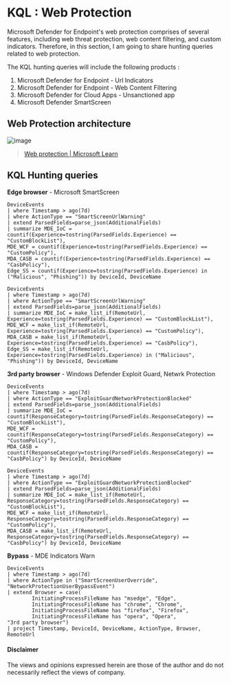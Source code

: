 # KQL : Web Protection
Microsoft Defender for Endpoint's web protection comprises of several features, including web threat protection, web content filtering, and custom indicators.
Therefore, in this section, I am going to share hunting queries related to web protection.

The KQL hunting queries will include the following products :
1. Microsoft Defender for Endpoint - Url Indicators
2. Microsoft Defender for Endpoint - Web Content Filtering
3. Microsoft Defender for Cloud Apps - Unsanctioned app
4. Microsoft Defender SmartScreen


## Web Protection architecture
![image](https://user-images.githubusercontent.com/120234772/224228868-2dc0c0f9-1841-423b-a64b-f6d655192c92.png)
> [Web protection | Microsoft Learn](https://learn.microsoft.com/en-us/microsoft-365/security/defender-endpoint/web-protection-overview?view=o365-worldwide)


## KQL Hunting queries
**Edge browser** - Microsoft SmartScreen
```kql
DeviceEvents
| where Timestamp > ago(7d)
| where ActionType == "SmartScreenUrlWarning"
| extend ParsedFields=parse_json(AdditionalFields)
| summarize MDE_IoC = countif(Experience=tostring(ParsedFields.Experience) == "CustomBlockList"), 
MDE_WCF = countif(Experience=tostring(ParsedFields.Experience) == "CustomPolicy"), 
MDA_CASB = countif(Experience=tostring(ParsedFields.Experience) == "CasbPolicy"), 
Edge_SS = countif(Experience=tostring(ParsedFields.Experience) in ("Malicious", "Phishing")) by DeviceId, DeviceName
```

```kql
DeviceEvents
| where Timestamp > ago(7d)
| where ActionType == "SmartScreenUrlWarning"
| extend ParsedFields=parse_json(AdditionalFields)
| summarize MDE_IoC = make_list_if(RemoteUrl, Experience=tostring(ParsedFields.Experience) == "CustomBlockList"), 
MDE_WCF = make_list_if(RemoteUrl, Experience=tostring(ParsedFields.Experience) == "CustomPolicy"),
MDA_CASB = make_list_if(RemoteUrl, Experience=tostring(ParsedFields.Experience) == "CasbPolicy"),
Edge_SS = make_list_if(RemoteUrl, Experience=tostring(ParsedFields.Experience) in ("Malicious", "Phishing")) by DeviceId, DeviceName
```

**3rd party browser** - Windows Defender Exploit Guard, Netwrk Protection
```kql
DeviceEvents
| where Timestamp > ago(7d)
| where ActionType == "ExploitGuardNetworkProtectionBlocked"
| extend ParsedFields=parse_json(AdditionalFields)
| summarize MDE_IoC = countif(ResponseCategory=tostring(ParsedFields.ResponseCategory) == "CustomBlockList"), 
MDE_WCF = countif(ResponseCategory=tostring(ParsedFields.ResponseCategory) == "CustomPolicy"),
MDA_CASB = countif(ResponseCategory=tostring(ParsedFields.ResponseCategory) == "CasbPolicy") by DeviceId, DeviceName
```

```kql
DeviceEvents
| where Timestamp > ago(7d)
| where ActionType == "ExploitGuardNetworkProtectionBlocked"
| extend ParsedFields=parse_json(AdditionalFields)
| summarize MDE_IoC = make_list_if(RemoteUrl, ResponseCategory=tostring(ParsedFields.ResponseCategory) == "CustomBlockList"), 
MDE_WCF = make_list_if(RemoteUrl, ResponseCategory=tostring(ParsedFields.ResponseCategory) == "CustomPolicy"),
MDA_CASB = make_list_if(RemoteUrl, ResponseCategory=tostring(ParsedFields.ResponseCategory) == "CasbPolicy") by DeviceId, DeviceName
```

**Bypass** - MDE Indicators Warn
```kql
DeviceEvents
| where Timestamp > ago(7d)
| where ActionType in ("SmartScreenUserOverride", "NetworkProtectionUserBypassEvent")
| extend Browser = case(
        InitiatingProcessFileName has "msedge", "Edge",
        InitiatingProcessFileName has "chrome", "Chrome", 
        InitiatingProcessFileName has "firefox", "Firefox",
        InitiatingProcessFileName has "opera", "Opera",
"3rd party browser")
| project Timestamp, DeviceId, DeviceName, ActionType, Browser, RemoteUrl
```

#### Disclaimer
The views and opinions expressed herein are those of the author and do not necessarily reflect the views of company.
